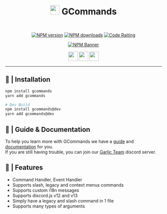 <div align="center">
    
   # <img src="https://cdn.discordapp.com/avatars/834822955229380619/7d0142158babe0375e7cc633e87c06d4.png" height="30"> GCommands
    
  <br />
  <p>
    <a href="https://www.npmjs.com/package/gcommands"><img src="https://img.shields.io/npm/v/gcommands?maxAge=3600" alt="NPM version" /></a>
    <a href="https://www.npmjs.com/package/gcommands"><img src="https://img.shields.io/npm/dt/gcommands?maxAge=3600" alt="NPM downloads" /></a>
    <a href="https://www.codefactor.io/repository/github/garlic-team/gcommands/overview/dev"><img src="https://www.codefactor.io/repository/github/garlic-team/gcommands/badge/dev" alt="Code Raiting" /></a>
  </p>
  <p>
    <a href="https://www.npmjs.com/package/gcommands"><img src="https://nodei.co/npm/gcommands.png?downloads=true&stars=true" alt="NPM Banner"></a>
  </p>
  <p>
    <a href="https://ko-fi.com/H2H05FNRL"><img src="https://img.shields.io/badge/Kofi-Donate-yellow?style=for-the-badge" height="30" /></a>
    <a href="https://github.com/Garlic-Team/GCommands"><img src="https://img.shields.io/badge/Open-Source-blue?style=for-the-badge" height="30" /></a>
    <img src="https://img.shields.io/badge/Made%20With-JavaScript-red?style=for-the-badge" height="30" />
  </p>
</div>

---

## 📂 | Installation

```sh
npm install gcommands
yarn add gcommands

# Dev Build
npm install gcommands@dev
yarn add gcommands@dev
```

## 🐢 | Guide & Documentation
To help you learn more with GCommands we have a [guide](https://gcommands.js.org/guide/) and [documentation](https://gcommands.js.org/docs/) for you.  
If you are still having trouble, you can join our [Garlic Team](https://discord.gg/AjKJSBbGm2) discord server.

## 👀 | Features

- Command Handler, Event Handler
- Supports slash, legacy and context menus commands
- Supports custom i18n messages
- Supports discord.js v12 and v13
- Simply have a legacy and slash command in 1 file
- Supports many types of arguments
